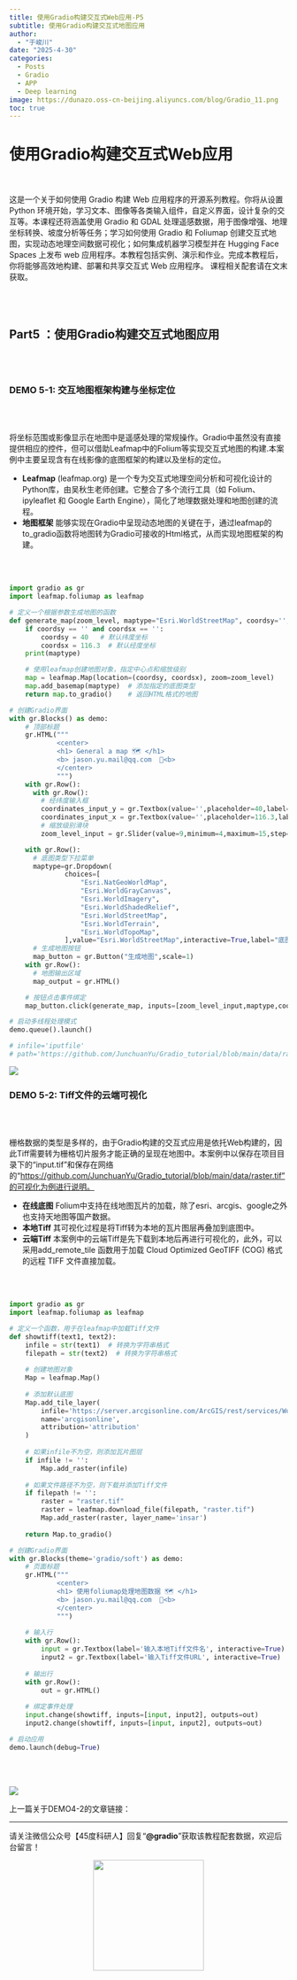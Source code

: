 ```yaml
---
title: 使用Gradio构建交互式Web应用-P5
subtitle: 使用Gradio构建交互式地图应用
author: 
  - "于峻川"
date: "2025-4-30"
categories:
  - Posts
  - Gradio
  - APP
  - Deep learning
image: https://dunazo.oss-cn-beijing.aliyuncs.com/blog/Gradio_11.png
toc: true
---
```


# 使用Gradio构建交互式Web应用

<br><br>
这是一个关于如何使用 Gradio 构建 Web 应用程序的开源系列教程。你将从设置 Python 环境开始，学习文本、图像等各类输入组件，自定义界面，设计复杂的交互等。本课程还将涵盖使用 Gradio 和 GDAL 处理遥感数据，用于图像增强、地理坐标转换、坡度分析等任务；学习如何使用 Gradio 和 Foliumap 创建交互式地图，实现动态地理空间数据可视化；如何集成机器学习模型并在 Hugging Face Spaces 上发布 web 应用程序。本教程包括实例、演示和作业。完成本教程后，你将能够高效地构建、部署和共享交互式 Web 应用程序。
课程相关配套请在文末获取。

<br><br>

## Part5 ：使用Gradio构建交互式地图应用

<br><br>

### DEMO 5-1: 交互地图框架构建与坐标定位

<br><br>

将坐标范围或影像显示在地图中是遥感处理的常规操作。Gradio中虽然没有直接提供相应的控件，但可以借助Leafmap中的Folium等实现交互式地图的构建.本案例中主要呈现含有在线影像的底图框架的构建以及坐标的定位。

- **Leafmap** (leafmap.org) 是一个专为交互式地理空间分析和可视化设计的Python库，由吴秋生老师创建。它整合了多个流行工具（如 Folium、ipyleaflet 和 Google Earth Engine），简化了地理数据处理和地图创建的流程。
- **地图框架** 能够实现在Gradio中呈现动态地图的关键在于，通过leafmap的to_gradio函数将地图转为Gradio可接收的Html格式，从而实现地图框架的构建。

<br><br>

```python
import gradio as gr
import leafmap.foliumap as leafmap

# 定义一个根据参数生成地图的函数
def generate_map(zoom_level, maptype="Esri.WorldStreetMap", coordsy='', coordsx=''):
    if coordsy == '' and coordsx == '':
        coordsy = 40   # 默认纬度坐标
        coordsx = 116.3  # 默认经度坐标
    print(maptype)

    # 使用leafmap创建地图对象，指定中心点和缩放级别
    map = leafmap.Map(location=(coordsy, coordsx), zoom=zoom_level)
    map.add_basemap(maptype)  # 添加指定的底图类型
    return map.to_gradio()    # 返回HTML格式的地图

# 创建Gradio界面
with gr.Blocks() as demo:
    # 顶部标题
    gr.HTML("""
            <center> 
            <h1> General a map 🗺️ </h1>
            <b> jason.yu.mail@qq.com  📧<b>
            </center>
            """)      
    with gr.Row():
      with gr.Row():
        # 经纬度输入框
        coordinates_input_y = gr.Textbox(value='',placeholder=40,label="中心点纬度",lines=1)
        coordinates_input_x = gr.Textbox(value='',placeholder=116.3,label="中心点经度",lines=1)
        # 缩放级别滑块
        zoom_level_input = gr.Slider(value=9,minimum=4,maximum=15,step=1,label="选择缩放级别",interactive=True)

    with gr.Row():
      # 底图类型下拉菜单
      maptype=gr.Dropdown(
              choices=[
                  "Esri.NatGeoWorldMap",
                  "Esri.WorldGrayCanvas",
                  "Esri.WorldImagery",
                  "Esri.WorldShadedRelief",
                  "Esri.WorldStreetMap",
                  "Esri.WorldTerrain",
                  "Esri.WorldTopoMap",
              ],value="Esri.WorldStreetMap",interactive=True,label="底图类型")
      # 生成地图按钮
      map_button = gr.Button("生成地图",scale=1)
    with gr.Row():
      # 地图输出区域
      map_output = gr.HTML() 

    # 按钮点击事件绑定
    map_button.click(generate_map, inputs=[zoom_level_input,maptype,coordinates_input_y,coordinates_input_x], outputs=[map_output])

# 启动多线程处理模式
demo.queue().launch() 

# infile='iputfile'
# path='https://github.com/JunchuanYu/Gradio_tutorial/blob/main/data/raster.tif'

```

![](https://dunazo.oss-cn-beijing.aliyuncs.com/blog/demo5-1.gif)




### DEMO 5-2: Tiff文件的云端可视化

<br><br>

栅格数据的类型是多样的，由于Gradio构建的交互式应用是依托Web构建的，因此Tiff需要转为栅格切片服务才能正确的呈现在地图中。本案例中以保存在项目目录下的“input.tif”和保存在网络的“https://github.com/JunchuanYu/Gradio_tutorial/blob/main/data/raster.tif”的可视化为例进行说明。

- **在线底图** Folium中支持在线地图瓦片的加载，除了esri、arcgis、google之外也支持天地图等国产数据。
- **本地Tiff** 其可视化过程是将Tiff转为本地的瓦片图层再叠加到底图中。
- **云端Tiff** 本案例中的云端Tiff是先下载到本地后再进行可视化的，此外，可以采用add_remote_tile 函数用于加载 Cloud Optimized GeoTIFF (COG) 格式的远程 TIFF 文件直接加载。

<br><br>

```python
import gradio as gr
import leafmap.foliumap as leafmap

# 定义一个函数，用于在leafmap中加载Tiff文件
def showtiff(text1, text2):
    infile = str(text1)  # 转换为字符串格式
    filepath = str(text2)  # 转换为字符串格式
    
    # 创建地图对象
    Map = leafmap.Map()
    
    # 添加默认底图
    Map.add_tile_layer(
        infile='https://server.arcgisonline.com/ArcGIS/rest/services/World_Imagery/MapServer/tile/{z}/{y}/{x}',
        name='arcgisonline',
        attribution='attribution'
    )
    
    # 如果infile不为空，则添加瓦片图层
    if infile != '':
        Map.add_raster(infile)
    
    # 如果文件路径不为空，则下载并添加Tiff文件
    if filepath != '':
        raster = "raster.tif"
        raster = leafmap.download_file(filepath, "raster.tif")
        Map.add_raster(raster, layer_name='insar')
    
    return Map.to_gradio()

# 创建Gradio界面
with gr.Blocks(theme='gradio/soft') as demo:
    # 页面标题
    gr.HTML("""
            <center> 
            <h1> 使用foliumap处理地图数据 🗺️ </h1>
            <b> jason.yu.mail@qq.com  📧<b>
            </center>
            """)
    
    # 输入行
    with gr.Row():
        input = gr.Textbox(label='输入本地Tiff文件名', interactive=True)
        input2 = gr.Textbox(label='输入Tiff文件URL', interactive=True)
    
    # 输出行
    with gr.Row():
        out = gr.HTML()
    
    # 绑定事件处理
    input.change(showtiff, inputs=[input, input2], outputs=out)
    input2.change(showtiff, inputs=[input, input2], outputs=out)

# 启动应用
demo.launch(debug=True)

```

<br><br>

![](https://dunazo.oss-cn-beijing.aliyuncs.com/blog/newdemo5-2.gif)



上一篇关于DEMO4-2的文章链接：


---------------------------
请关注微信公众号【45度科研人】回复“**@gradio**”获取该教程配套数据，欢迎后台留言！


<span style="display: block; text-align: center; margin-left: auto; margin-right: auto;">
    <img src="https://dunazo.oss-cn-beijing.aliyuncs.com/blog/wechat-simple.png" width="200"  alt="">
</span>



